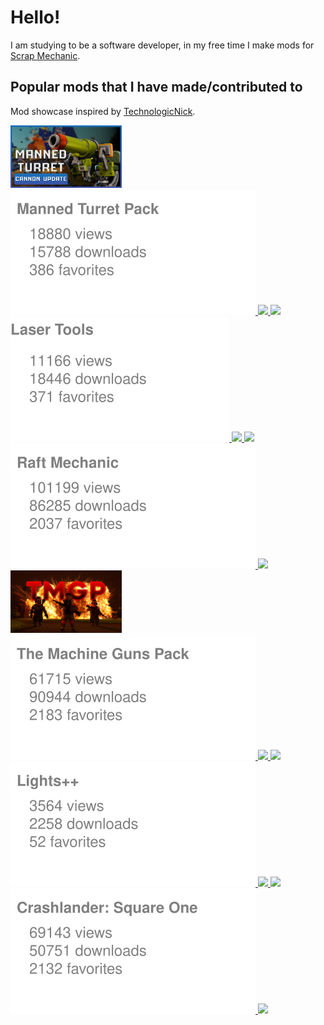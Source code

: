 # Hello!
I am studying to be a software developer, in my free time I make mods for [Scrap Mechanic](https://store.steampowered.com/app/387990).


## Popular mods that I have made/contributed to
Mod showcase inspired by [TechnologicNick](https://github.com/TechnologicNick/TechnologicNick).
<div>
        <a href="https://github.com/Vajdani/SM-Manned-Turret-Pack" target="_blank">
                <img src="https://raw.githubusercontent.com/Vajdani/SM-Manned-Turret-Pack/refs/heads/master/preview.jpg" width="178"/>
                <a href="https://steamcommunity.com/sharedfiles/filedetails/?id=3107290429" target="_blank">
                        <img src="workshop-data/3107290429.svg"/>
                        <img src="https://store.steampowered.com/favicon.ico" width="36"/>
                </a>
        </a>
        <a href="https://github.com/Vajdani/SM-Laser-Tools" target="_blank">
                <img src="https://raw.githubusercontent.com/Vajdani/SM-Laser-Tools/refs/heads/main/preview.jpg" width="178"/>
                <a href="https://steamcommunity.com/sharedfiles/filedetails/?id=2843905833" target="_blank">
                        <img src="workshop-data/2843905833.svg"/>
                        <img src="https://store.steampowered.com/favicon.ico" width="36"/>
                </a>
        </a>
        <a href="https://github.com/RaftMechanic/Raft-Mechanic-Game-Mode" target="_blank">
                <img src="https://raw.githubusercontent.com/RaftMechanic/Raft-Mechanic-Game-Mode/refs/heads/main/preview.jpg" width="178"/>
                <a href="https://steamcommunity.com/sharedfiles/filedetails/?id=2807590049" target="_blank">
                        <img src="workshop-data/2807590049.svg"/>
                        <img src="https://store.steampowered.com/favicon.ico" width="36"/>
                </a>
        </a>
        <a href="https://github.com/DriVVer/TheMachineGunPack" target="_blank">
                <img src="https://raw.githubusercontent.com/DriVVer/TheMachineGunPack/refs/heads/main/preview.jpg" width="178"/>
                <a href="https://steamcommunity.com/sharedfiles/filedetails/?id=1903792337" target="_blank">
                        <img src="workshop-data/1903792337.svg"/>
                        <img src="https://store.steampowered.com/favicon.ico" width="36"/>
                </a>
        </a>
        <a href="https://github.com/Vajdani/SM-LightsPlusPlus" target="_blank">
                <img src="https://raw.githubusercontent.com/Vajdani/SM-LightsPlusPlus/refs/heads/master/preview.jpg" width="178"/>
                <a href="https://steamcommunity.com/sharedfiles/filedetails/?id=3418889979" target="_blank">
                        <img src="workshop-data/3418889979.svg"/>
                        <img src="https://store.steampowered.com/favicon.ico" width="36"/>
                </a>
        </a>
        <a href="https://steamcommunity.com/sharedfiles/filedetails/?id=3113900342" target="_blank">
                <img src="https://images.steamusercontent.com/ugc/2294085088818834798/51B6D100CFC1CEFC5D5BCEFC5F6C4E3CF10A56AD/" width="178"/>
                <a href="https://steamcommunity.com/sharedfiles/filedetails/?id=3113900342" target="_blank">
                        <img src="workshop-data/3113900342.svg"/>
                        <img src="https://store.steampowered.com/favicon.ico" width="36"/>
                </a>
        </a>
</div>